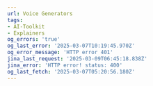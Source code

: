 ```yaml
---
url: Voice Generators
tags:
- AI-Toolkit
- Explainers
og_errors: 'true'
og_last_error: '2025-03-07T10:19:45.970Z'
og_error_message: 'HTTP error 401'
jina_last_request: '2025-03-09T06:45:18.838Z'
jina_error: 'HTTP error! status: 400'
og_last_fetch: '2025-03-07T05:20:56.180Z'
---
```


